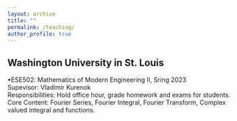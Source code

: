 ```yaml
---
layout: archive
title: ""
permalink: /teaching/
author_profile: true
---
```

Washington University in St. Louis
------
  •ESE502: Mathematics of Modern Engineering II, Sring 2023 
  <br />  Supevisor: Vladimir Kurenok 
  <br />  Responsibilities: Hold office hour, grade homework and exams for students. 
  <br />  Core Content: Fourier Series, Fourier Integral, Fourier Transform, Complex valued integral and functions.
